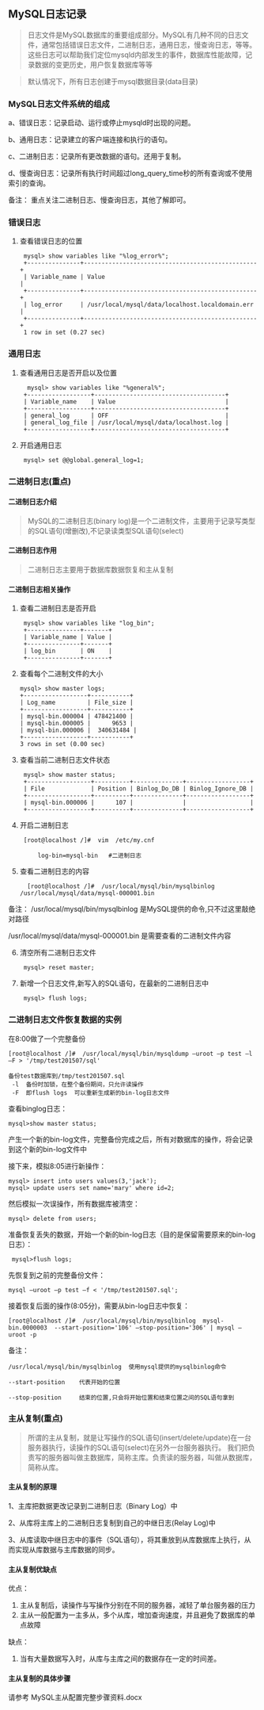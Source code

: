 ## MySQL日志记录

> 日志文件是MySQL数据库的重要组成部分。MySQL有几种不同的日志文件，通常包括错误日志文件，二进制日志，通用日志，慢查询日志，等等。这些日志可以帮助我们定位mysqld内部发生的事件，数据库性能故障，记录数据的变更历史，用户恢复数据库等等

>   默认情况下，所有日志创建于mysql数据目录(data目录)


### MySQL日志文件系统的组成

   a、错误日志：记录启动、运行或停止mysqld时出现的问题。

   b、通用日志：记录建立的客户端连接和执行的语句。

   c、二进制日志：记录所有更改数据的语句。还用于复制。

   d、慢查询日志：记录所有执行时间超过long_query_time秒的所有查询或不使用索引的查询。


备注： 重点关注二进制日志、慢查询日志，其他了解即可。


### 错误日志

1. 查看错误日志的位置

   		mysql> show variables like "%log_error%";
		+---------------+-------------------------------------------------+
		| Variable_name | Value                                           |
		+---------------+-------------------------------------------------+
		| log_error     | /usr/local/mysql/data/localhost.localdomain.err |
		+---------------+-------------------------------------------------+
		1 row in set (0.27 sec)


### 通用日志

1. 查看通用日志是否开启以及位置

		 mysql> show variables like "%general%";
		+------------------+-------------------------------------+
		| Variable_name    | Value                               |
		+------------------+-------------------------------------+
		| general_log      | OFF                                 |
		| general_log_file | /usr/local/mysql/data/localhost.log |
		+------------------+-------------------------------------+

2. 开启通用日志

  		mysql> set @@global.general_log=1;
   


### 二进制日志(重点)

#### 二进制日志介绍

> MySQL的二进制日志(binary log)是一个二进制文件，主要用于记录写类型的SQL语句(增删改),不记录读类型SQL语句(select)

#### 二进制日志作用

> 二进制日志主要用于数据库数据恢复和主从复制



#### 二进制日志相关操作

1. 查看二进制日志是否开启

		mysql> show variables like "log_bin";
		+---------------+-------+
		| Variable_name | Value |
		+---------------+-------+
		| log_bin       | ON    |
		+---------------+-------+

2.  查看每个二进制文件的大小

		mysql> show master logs;
		+------------------+-----------+
		| Log_name         | File_size |
		+------------------+-----------+
		| mysql-bin.000004 | 478421400 |
		| mysql-bin.000005 |      9653 |
		| mysql-bin.000006 |  340631484 |
		+------------------+-----------+
		3 rows in set (0.00 sec)

3. 查看当前二进制日志文件状态

		mysql> show master status;
		+------------------+----------+--------------+------------------+
		| File             | Position | Binlog_Do_DB | Binlog_Ignore_DB |
		+------------------+----------+--------------+------------------+
		| mysql-bin.000006 |      107 |              |                  |
		+------------------+----------+--------------+------------------+


4. 开启二进制日志

    	[root@localhost /]#  vim  /etc/my.cnf

			log-bin=mysql-bin   #二进制日志

5. 查看二进制日志的内容


	
   		 [root@localhost /]#  /usr/local/mysql/bin/mysqlbinlog   /usr/local/mysql/data/mysql-000001.bin


备注： /usr/local/mysql/bin/mysqlbinlog 是MySQL提供的命令,只不过这里敲绝对路径

/usr/local/mysql/data/mysql-000001.bin  是需要查看的二进制文件内容

6. 清空所有二进制日志文件

      	mysql> reset master;

7. 新增一个日志文件,新写入的SQL语句，在最新的二进制日志中

	  	mysql> flush logs;


### 二进制日志文件恢复数据的实例

在8:00做了一个完整备份

 	[root@localhost /]#  /usr/local/mysql/bin/mysqldump –uroot –p test –l –F > '/tmp/test201507/sql'
     
	备份test数据库到/tmp/test201507.sql
     -l  备份时加锁，在整个备份期间，只允许读操作
     -F  即flush logs  可以重新生成新的bin-log日志文件

查看binglog日志：

	mysql>show master status;

产生一个新的bin-log文件，完整备份完成之后，所有对数据库的操作，将会记录到这个新的bin-log文件中


接下来，模拟8:05进行新操作：

	mysql> insert into users values(3,'jack');
	mysql> update users set name='mary' where id=2;

然后模拟一次误操作，所有数据库被清空：

	mysql> delete from users;


准备恢复丢失的数据，开始一个新的bin-log日志（目的是保留需要原来的bin-log日志）：

	 mysql>flush logs;

先恢复到之前的完整备份文件：


	mysql –uroot –p test –f < '/tmp/test201507.sql';

接着恢复后面的操作(8:05分)，需要从bin-log日志中恢复：



	[root@localhost /]#  /usr/local/mysql/bin/mysqlbinlog  mysql-bin.0000003  --start-position='106' –stop-position='306' | mysql –uroot -p

备注：

	/usr/local/mysql/bin/mysqlbinlog  使用mysql提供的mysqlbinlog命令

	--start-position    代表开始的位置

	--stop-position     结束的位置,只会将开始位置和结束位置之间的SQL语句拿到

### 主从复制(重点)

> 所谓的主从复制，就是让写操作的SQL语句(insert/delete/update)在一台服务器执行，读操作的SQL语句(select)在另外一台服务器执行。
> 我们把负责写的服务器叫做主数据库，简称主库。负责读的服务器，叫做从数据库，简称从库。

#### 主从复制的原理

1、主库把数据更改记录到二进制日志（Binary Log）中

2、从库将主库上的二进制日志复制到自己的中继日志(Relay Log)中

3、从库读取中继日志中的事件（SQL语句），将其重放到从库数据库上执行，从而实现从库数据与主库数据的同步。

#### 主从复制优缺点

优点：

1. 主从复制后，读操作与写操作分别在不同的服务器，减轻了单台服务器的压力
2. 主从一般配置为一主多从，多个从库，增加查询速度，并且避免了数据库的单点故障


缺点：

1. 当有大量数据写入时，从库与主库之间的数据存在一定的时间差。


#### 主从复制的具体步骤

   请参考 MySQL主从配置完整步骤资料.docx
 





	
	









      

